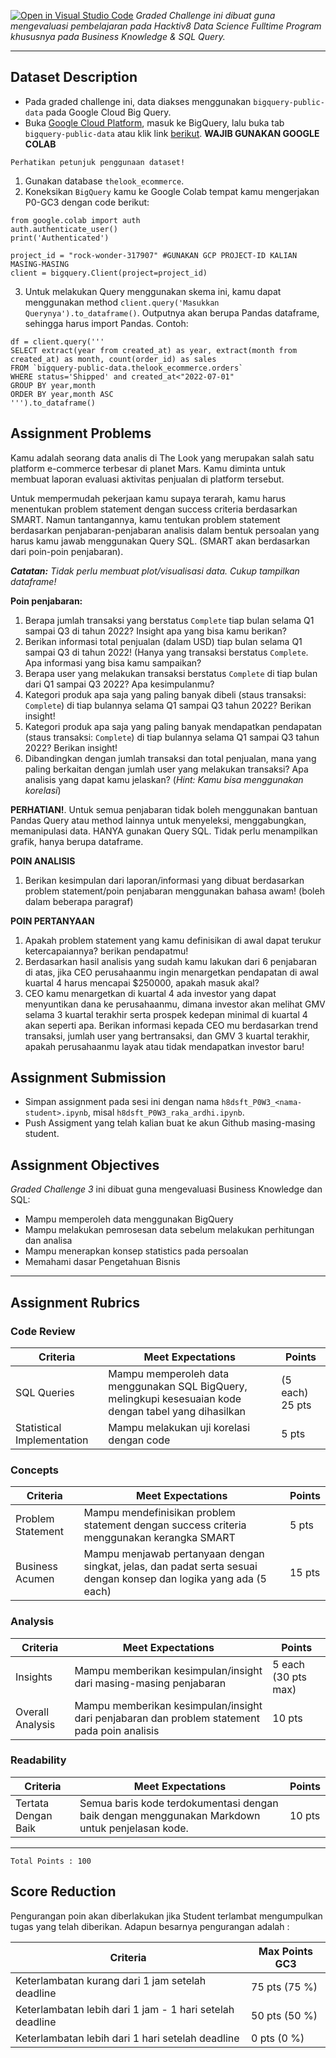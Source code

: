 [![Open in Visual Studio Code](https://classroom.github.com/assets/open-in-vscode-c66648af7eb3fe8bc4f294546bfd86ef473780cde1dea487d3c4ff354943c9ae.svg)](https://classroom.github.com/online_ide?assignment_repo_id=9013920&assignment_repo_type=AssignmentRepo)
_Graded Challenge ini dibuat guna mengevaluasi pembelajaran pada Hacktiv8 Data Science Fulltime Program khususnya pada Business Knowledge & SQL Query._

---

## Dataset Description

* Pada graded challenge ini, data diakses menggunakan `bigquery-public-data` pada Google Cloud Big Query.
* Buka [Google Cloud Platform](https://console.cloud.google.com/), masuk ke BigQuery, lalu buka tab `bigquery-public-data` atau klik link [berikut](https://console.cloud.google.com/bigquery?p=bigquery-public-data&d=samples&page=dataset&_ga=2.245085957.1471931019.1642739417-486643658.1638156099).
**WAJIB GUNAKAN GOOGLE COLAB**

```{attention}
Perhatikan petunjuk penggunaan dataset!
```

1. Gunakan database `thelook_ecommerce`.
2. Koneksikan `BigQuery` kamu ke Google Colab tempat kamu mengerjakan P0-GC3 dengan code berikut:

```
from google.colab import auth
auth.authenticate_user()
print('Authenticated')

project_id = "rock-wonder-317907" #GUNAKAN GCP PROJECT-ID KALIAN MASING-MASING
client = bigquery.Client(project=project_id)
```
3. Untuk melakukan Query menggunakan skema ini, kamu dapat menggunakan method `client.query('Masukkan Querynya').to_dataframe()`. Outputnya akan berupa Pandas dataframe, sehingga harus import Pandas. Contoh:
```
df = client.query('''
SELECT extract(year from created_at) as year, extract(month from created_at) as month, count(order_id) as sales
FROM `bigquery-public-data.thelook_ecommerce.orders`
WHERE status='Shipped' and created_at<"2022-07-01"
GROUP BY year,month
ORDER BY year,month ASC
''').to_dataframe()
```


## Assignment Problems

Kamu adalah seorang data analis di The Look yang merupakan salah satu platform e-commerce terbesar di planet Mars. Kamu diminta untuk membuat laporan evaluasi aktivitas penjualan di platform tersebut.

Untuk mempermudah pekerjaan kamu supaya terarah, kamu harus menentukan problem statement dengan success criteria berdasarkan SMART. Namun tantangannya, kamu tentukan problem statement berdasarkan penjabaran-penjabaran analisis dalam bentuk persoalan yang harus kamu jawab menggunakan Query SQL. (SMART akan berdasarkan dari poin-poin penjabaran).

***Catatan:*** *Tidak perlu membuat plot/visualisasi data. Cukup tampilkan dataframe!*

**Poin penjabaran:**

1. Berapa jumlah transaksi yang berstatus `Complete` tiap bulan selama Q1 sampai Q3 di tahun 2022? Insight apa yang bisa kamu berikan?
2. Berikan informasi total penjualan (dalam USD) tiap bulan selama Q1 sampai Q3 di tahun 2022! (Hanya yang transaksi berstatus `Complete`. Apa informasi yang bisa kamu sampaikan?
3. Berapa user yang melakukan transaksi berstatus `Complete` di tiap bulan dari Q1 sampai Q3 2022? Apa kesimpulanmu?
4. Kategori produk apa saja yang paling banyak dibeli (staus transaksi: `Complete`) di tiap bulannya selama Q1 sampai Q3 tahun 2022? Berikan insight!
5. Kategori produk apa saja yang paling banyak mendapatkan pendapatan (staus transaksi: `Complete`) di tiap bulannya selama Q1 sampai Q3 tahun 2022? Berikan insight!
6. Dibandingkan dengan jumlah transaksi dan total penjualan, mana yang paling berkaitan dengan jumlah user yang melakukan transaksi? Apa analisis yang dapat kamu jelaskan? (_Hint: Kamu bisa menggunakan korelasi_)

**PERHATIAN!**. Untuk semua penjabaran tidak boleh menggunakan bantuan Pandas Query atau method lainnya untuk menyeleksi, menggabungkan, memanipulasi data. HANYA gunakan Query SQL. Tidak perlu menampilkan grafik, hanya berupa dataframe.

**POIN ANALISIS**
1. Berikan kesimpulan dari laporan/informasi yang dibuat berdasarkan problem statement/poin penjabaran menggunakan bahasa awam! (boleh dalam beberapa paragraf)

**POIN PERTANYAAN**
1. Apakah problem statement yang kamu definisikan di awal dapat terukur ketercapaiannya? berikan pendapatmu!
2. Berdasarkan hasil analisis yang sudah kamu lakukan dari 6 penjabaran di atas, jika CEO perusahaanmu ingin menargetkan pendapatan di awal kuartal 4 harus mencapai $250000, apakah masuk akal?
3. CEO kamu menargetkan di kuartal 4 ada investor yang dapat menyuntikan dana ke perusahaanmu, dimana investor akan melihat GMV selama 3 kuartal terakhir serta prospek kedepan minimal di kuartal 4 akan seperti apa. Berikan informasi kepada CEO mu berdasarkan trend transaksi, jumlah user yang bertransaksi, dan GMV 3 kuartal terakhir, apakah perusahaanmu layak atau tidak mendapatkan investor baru!

## Assignment Submission

- Simpan assignment pada sesi ini dengan nama `h8dsft_P0W3_<nama-student>.ipynb`, misal `h8dsft_P0W3_raka_ardhi.ipynb`.
- Push Assigment yang telah kalian buat ke akun Github masing-masing student.

## Assignment Objectives

*Graded Challenge 3* ini dibuat guna mengevaluasi Business Knowledge dan SQL:

- Mampu memperoleh data menggunakan BigQuery
- Mampu melakukan pemrosesan data sebelum melakukan perhitungan dan analisa
- Mampu menerapkan konsep statistics pada persoalan
- Memahami dasar Pengetahuan Bisnis

---

## Assignment Rubrics

### Code Review

| Criteria | Meet Expectations | Points |
| --- | --- | --- |
| SQL Queries | Mampu memperoleh data menggunakan SQL BigQuery, melingkupi kesesuaian kode dengan tabel yang dihasilkan | (5 each) 25 pts |
| Statistical Implementation | Mampu melakukan uji korelasi dengan code| 5 pts |


### Concepts

| Criteria | Meet Expectations | Points |
| --- | --- | --- |
| Problem Statement | Mampu mendefinisikan problem statement dengan success criteria menggunakan kerangka SMART | 5 pts |
| Business Acumen | Mampu menjawab pertanyaan dengan singkat, jelas, dan padat serta sesuai dengan konsep dan logika yang ada (5 each) | 15 pts |


### Analysis

| Criteria | Meet Expectations | Points |
| --- | --- | --- |
| Insights | Mampu memberikan kesimpulan/insight dari masing-masing penjabaran | 5 each (30 pts max) |
| Overall Analysis | Mampu memberikan kesimpulan/insight dari penjabaran dan problem statement pada poin analisis | 10 pts |


### Readability

| Criteria | Meet Expectations | Points |
| --- | --- | --- |
| Tertata Dengan Baik | Semua baris kode terdokumentasi dengan baik dengan menggunakan Markdown untuk penjelasan kode. | 10 pts |

---

```
Total Points : 100
```

## Score Reduction

Pengurangan poin akan diberlakukan jika Student terlambat mengumpulkan tugas yang telah diberikan. Adapun besarnya pengurangan adalah :

| Criteria | Max Points GC3 |
| --- | --- |
| Keterlambatan kurang dari 1 jam setelah deadline | 75 pts (75 %) |
| Keterlambatan lebih dari 1 jam - 1 hari setelah deadline | 50 pts (50 %) |
| Keterlambatan lebih dari 1 hari setelah deadline | 0 pts (0 %) |
